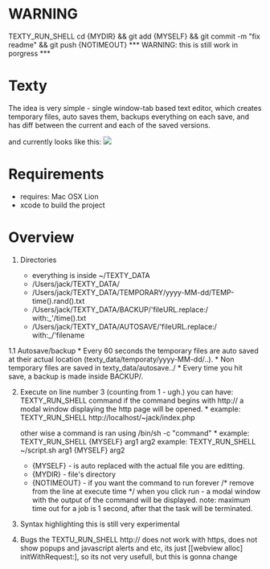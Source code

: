 WARNING
=======
TEXTY_RUN_SHELL cd {MYDIR} && git add {MYSELF} && git commit -m "fix readme" && git push {NOTIMEOUT}
*** WARNING: this is still work in porgress ***

Texty
=====
The idea is very simple - single window-tab based text editor, which creates temporary files, auto saves them, backups everything on each save, and has diff between the current and each of the saved versions.

and currently looks like this:
[![](http://farm8.staticflickr.com/7015/6429917701_cb4fed23a4.jpg)](http://www.flickr.com/photos/71088131@N07/6429917701//)

Requirements
============

* requires: Mac OSX Lion
* xcode to build the project

Overview
========

1. Directories

	* everything is inside ~/TEXTY_DATA
	+ /Users/jack/TEXTY_DATA/
	+ /Users/jack/TEXTY_DATA/TEMPORARY/yyyy-MM-dd/TEMP-time().rand().txt
	+ /Users/jack/TEXTY_DATA/BACKUP/'fileURL.replace:/ with:_'/time().txt
	+ /Users/jack/TEXTY_DATA/AUTOSAVE/'fileURL.replace:/ with:_/'filename

1.1 Autosave/backup
	* Every 60 seconds the temporary files are auto saved at their
	actual location (texty_data/temporaty/yyyy-MM-dd/..).
	* Non temporary files are saved in texty_data/autosave../
	* Every time you hit save, a backup is made inside BACKUP/.

2. Execute
	on line number 3 (counting from 1 - ugh.) you can have:
	TEXTY_RUN_SHELL command
	if the command begins with http:// a modal window displaying the http
	page will be opened.
		 * example: TEXTY_RUN_SHELL http://localhost/~jack/index.php

	other wise a command is ran using /bin/sh -c "command"
		 * example: TEXTY_RUN_SHELL {MYSELF} arg1 arg2
		 example: TEXTY_RUN_SHELL ~/script.sh arg1 {MYSELF} arg2
	* {MYSELF} - is auto replaced with the actual file you are editting.
	* {MYDIR} - file's directory 
	* {NOTIMEOUT} - if you want the command to run forever /* remove from the line at execute time */
	when you click run - a modal window with the output of the command will be displayed. 
	note: maximum time out for a job is 1 second, after that the task will be terminated.

3. Syntax highlighting
	this is still very experimental

4. Bugs
	the TEXTU_RUN_SHELL http:// does not work with https, does not show popups
	and javascript alerts and etc, its just [[webview alloc] initWithRequest:],
	so its not very usefull, but this is gonna change



